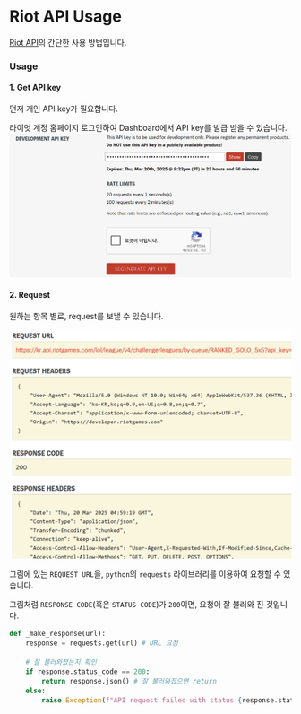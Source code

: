 # Riot API Usage

[Riot API](https://developer.riotgames.com/apis)의 간단한 사용 방법입니다.

### Usage

#### 1. Get API key

먼저 개인 API key가 필요합니다.

라이엇 계정 홈페이지 로그인하여 Dashboard에서 API key를 발급 받을 수 있습니다.
![dashboard](images/dashboard.png)

#### 2. Request

원하는 항목 별로, request를 보낼 수 있습니다.

![api_example](images/api_example.png)

그림에 있는 `REQUEST URL`을, `python`의 `requests` 라이브러리를 이용하여 요청할 수 있습니다.

그림처럼 `RESPONSE CODE`(혹은 `STATUS CODE`)가 `200`이면, 요청이 잘 불러와 진 것입니다.

``` python
def _make_response(url):
    response = requests.get(url) # URL 요청

    # 잘 불러와졌는지 확인
    if response.status_code == 200:
        return response.json() # 잘 불러와졌으면 return
    else:
        raise Exception(f"API request failed with status {response.status_code}")
```
